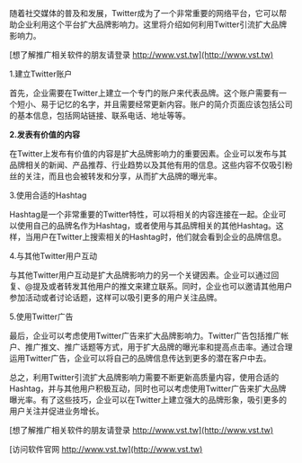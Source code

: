 随着社交媒体的普及和发展，Twitter成为了一个非常重要的网络平台，它可以帮助企业利用这个平台扩大品牌影响力。这里将介绍如何利用Twitter引流扩大品牌影响力。

[想了解推广相关软件的朋友请登录 http://www.vst.tw](http://www.vst.tw)

1.建立Twitter账户

首先，企业需要在Twitter上建立一个专门的账户来代表品牌。这个账户需要有一个短小、易于记忆的名字，并且需要经常更新内容。账户的简介页面应该包括公司的基本信息，包括网站链接、联系电话、地址等等。

**2.发表有价值的内容**

在Twitter上发布有价值的内容是扩大品牌影响力的重要因素。企业可以发布与其品牌相关的新闻、产品推荐、行业趋势以及其他有用的信息。这些内容不仅吸引粉丝的关注，而且也会被转发和分享，从而扩大品牌的曝光率。

3.使用合适的Hashtag

Hashtag是一个非常重要的Twitter特性，可以将相关的内容连接在一起。企业可以使用自己的品牌名作为Hashtag，或者使用与其品牌相关的其他Hashtag。这样，当用户在Twitter上搜索相关的Hashtag时，他们就会看到企业的品牌信息。

4.与其他Twitter用户互动

与其他Twitter用户互动是扩大品牌影响力的另一个关键因素。企业可以通过回复、@提及或者转发其他用户的推文来建立联系。同时，企业也可以邀请其他用户参加活动或者讨论话题，这样可以吸引更多的用户关注品牌。

5.使用Twitter广告

最后，企业可以考虑使用Twitter广告来扩大品牌影响力。Twitter广告包括推广帐户、推广推文、推广话题等方式，用于扩大品牌的曝光率和提高点击率。通过合理运用Twitter广告，企业可以将自己的品牌信息传达到更多的潜在客户中去。

总之，利用Twitter引流扩大品牌影响力需要不断更新高质量内容，使用合适的Hashtag，并与其他用户积极互动，同时也可以考虑使用Twitter广告来扩大品牌曝光率。有了这些技巧，企业可以在Twitter上建立强大的品牌形象，吸引更多的用户关注并促进业务增长。

[想了解推广相关软件的朋友请登录 http://www.vst.tw](http://www.vst.tw)


[访问软件官网 http://www.vst.tw](http://www.vst.tw)
